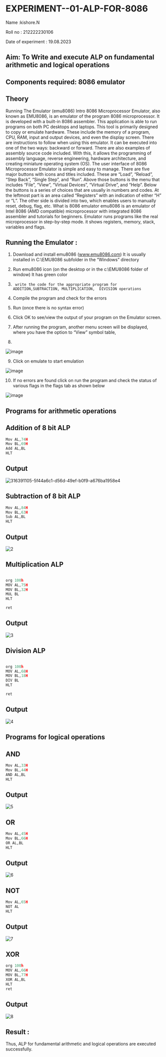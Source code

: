 # EXPERIMENT--01-ALP-FOR-8086

Name :kishore.N

Roll no : 212222230106

Date of experiment : 19.08.2023

## Aim: To Write and execute ALP on fundamental arithmetic and logical operations
## Components required: 8086  emulator 
## Theory 
Running The Emulator (emu8086) Intro 8086 Microprocessor Emulator, also known as EMU8086, is an emulator of the program 8086 microprocessor. It is developed with a built-in 8086 assembler. This application is able to run programs on both PC desktops and laptops. This tool is primarily designed to copy or emulate hardware. These include the memory of a program, CPU, RAM, input and output devices, and even the display screen. There are instructions to follow when using this emulator. It can be executed into one of the two ways: backward or forward. There are also examples of assembly source code included. With this, it allows the programming of assembly language, reverse engineering, hardware architecture, and creating miniature operating system (OS). The user interface of 8086 Microprocessor Emulator is simple and easy to manage. There are five major buttons with icons and titles included. These are “Load”, “Reload”, “Step Back”, “Single Step”, and “Run”. Above those buttons is the menu that includes “File”, “View”, “Virtual Devices”, “Virtual Drive”, and “Help”. Below the buttons is a series of choices that are usually in numbers and codes. At the leftmost part is an area called “Registers” with an indication of either “H” or “L”. The other side is divided into two, which enables users to manually reset, debug, flag, etc. What is 8086 emulator emu8086 is an emulator of Intel 8086 (AMD compatible) microprocessor with integrated 8086 assembler and tutorials for beginners. Emulator runs programs like the real microprocessor in step-by-step mode. it shows registers, memory, stack, variables and flags.


 ## Running the Emulator :
1.	Download and install emu8086 (www.emu8086.com) It is usually installed in C:\EMU8086 subfolder in the “Windows” directory
2.	  Run  emu8086 icon (on the desktop or in the c:\EMU8086 folder of window) It has green color 
 
 
3.		write the code for the appropriate program for ADDITION,SUBTRACTION, MULTIPLICATION,  DIVISION operations 

4.	 Compile the program and check for the errors 
5.	Run (once there is no syntax error) 

6.	Click OK to see/view the output of your program on the Emulator screen. 


7.	After running the program, another menu screen will be displayed, where you have the option to “View” symbol table,
8.	 


![image](https://user-images.githubusercontent.com/36288975/189273263-d65baae9-4b8f-4723-afb3-c0ffa4052b04.png)



9.	Click on emulate to start emulation 


![image](https://user-images.githubusercontent.com/36288975/189273273-9bb36ec1-e2e8-4892-8d35-37707332bfdc.png)


10.	If no errors are found click on run the program and check the status of various flags in the flags tab as shown below 


![image](https://user-images.githubusercontent.com/36288975/189273277-113a2a33-4a40-4ff8-95a5-ecd3a1f504fe.png)


## Programs for arithmetic  operations

## Addition of 8 bit ALP  
```python
Mov AL,74H
Mov BL,69H
Add AL,BL
HLT
```
## Output  
 
![316391105-5f44a6c1-d56d-49ef-b0f9-a676ba1958e4](https://github.com/user-attachments/assets/1edc8c29-97eb-4993-8a17-5f2d57806739)

## Subtraction of 8 bit ALP
```python
Mov AL,84H
Mov BL,63H
Sub AL,BL
HLT
```
## Output

![2](https://github.com/user-attachments/assets/67dfb63a-9240-44d5-a3c3-508f2d323882)

## Multiplication ALP
```python

org 100h
MOV AL,75H
MOV BL,32H
MUL BL
HLT

ret
```
 ## Output  

![3](https://github.com/user-attachments/assets/8dbd1ca2-fb6f-4853-8ce0-3facdac515f4)

## Division ALP
```python

org 100h
MOV AL,68H
MOV BL,18H
DIV BL
HLT

ret
```
## Output  

![4](https://github.com/user-attachments/assets/cd26527a-0dcb-4964-bae9-cd3cec45a637)

## Programs for logical  operations

## AND
```python
Mov AL,33H
Mov BL,44H
AND AL,BL
HLT
```
## Output 

![5](https://github.com/user-attachments/assets/29af7b48-5241-43dc-965d-c57c751ac495)

## OR
```python
Mov AL,45H
Mov BL,66H
OR AL,BL
HLT
```
## Output

![6](https://github.com/user-attachments/assets/cc584bd3-2436-4d10-953c-d23bd67bb500)

## NOT
```python
Mov AL,65H
NOT AL
HLT

```
## Output

![7](https://github.com/user-attachments/assets/7645cbf4-d216-4035-876a-381ff4f2ece8)

## XOR
```python
org 100h
MOV AL,66H
MOV BL,77H
XOR AL,BL
HLT
ret
```
## Output

![8](https://github.com/user-attachments/assets/ab23087e-23e3-4677-9e0e-893e553e94c7)

## Result :

Thus, ALP for fundamental arithmetic and logical operations are executed successfully.
 
